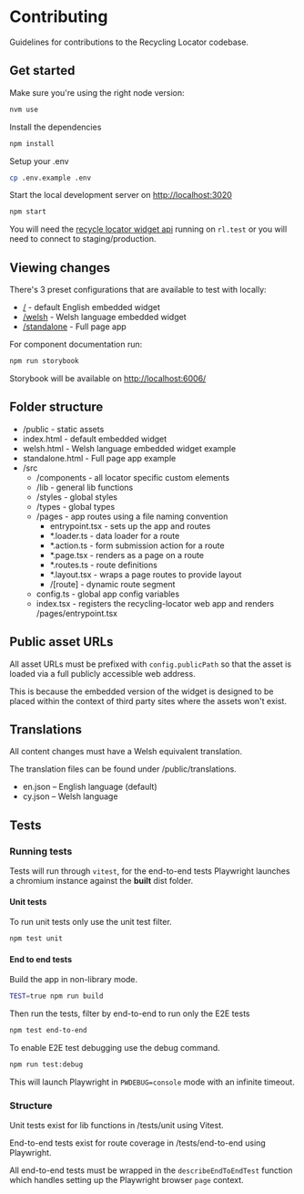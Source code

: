 # Contributing

Guidelines for contributions to the Recycling Locator codebase.

## Get started

Make sure you're using the right node version:

```bash
nvm use
```

Install the dependencies

```bash
npm install
```

Setup your .env

```bash
cp .env.example .env
```

Start the local development server on [http://localhost:3020](http://localhost:3020)

```bash
npm start
```

You will need the [recycle locator widget api](https://github.com/etchteam/recycle-locator) running on `rl.test` or you will need to connect to staging/production.

## Viewing changes

There's 3 preset configurations that are available to test with locally:

- [/](http://localhost:3020) - default English embedded widget
- [/welsh](http://localhost:3020/welsh) - Welsh language embedded widget
- [/standalone](http://localhost:3020/standalone) - Full page app

For component documentation run:

```bash
npm run storybook
```

Storybook will be available on [http://localhost:6006/](http://localhost:6006/)

## Folder structure

- /public - static assets
- index.html - default embedded widget
- welsh.html - Welsh language embedded widget example
- standalone.html - Full page app example
- /src
  - /components - all locator specific custom elements
  - /lib - general lib functions
  - /styles - global styles
  - /types - global types
  - /pages - app routes using a file naming convention
    - entrypoint.tsx - sets up the app and routes
    - *.loader.ts - data loader for a route
    - *.action.ts - form submission action for a route
    - *.page.tsx - renders as a page on a route
    - *.routes.ts - route definitions
    - *.layout.tsx - wraps a page routes to provide layout
    - /\[route\] - dynamic route segment
  - config.ts - global app config variables
  - index.tsx - registers the recycling-locator web app and renders /pages/entrypoint.tsx

## Public asset URLs

All asset URLs must be prefixed with `config.publicPath` so that the asset is loaded via a full publicly accessible web address.

This is because the embedded version of the widget is designed to be placed within the context of third party sites where the assets won't exist.

## Translations

All content changes must have a Welsh equivalent translation.

The translation files can be found under /public/translations.

- en.json – English language (default)
- cy.json – Welsh language

## Tests

### Running tests

Tests will run through `vitest`, for the end-to-end tests Playwright launches a chromium instance against the **built** dist folder.

#### Unit tests

To run unit tests only use the unit test filter.

```bash
npm test unit
```

#### End to end tests

Build the app in non-library mode.

```bash
TEST=true npm run build
```

Then run the tests, filter by end-to-end to run only the E2E tests

```bash
npm test end-to-end
```

To enable E2E test debugging use the debug command.

```bash
npm run test:debug
```

This will launch Playwright in `PWDEBUG=console` mode with an infinite timeout.

### Structure

Unit tests exist for lib functions in /tests/unit using Vitest.

End-to-end tests exist for route coverage in /tests/end-to-end using Playwright.

All end-to-end tests must be wrapped in the `describeEndToEndTest` function which handles setting up the Playwright browser `page` context.
